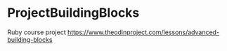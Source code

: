 # ProjectBuildingBlocks
Ruby course project https://www.theodinproject.com/lessons/advanced-building-blocks
